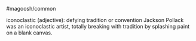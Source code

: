 #magoosh/common

iconoclastic (adjective): defying tradition or convention 
Jackson Pollack was an iconoclastic artist, totally breaking with tradition by splashing paint on a blank 
canvas. 
